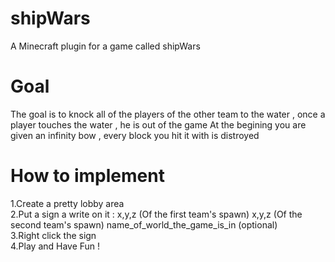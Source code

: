 # shipWars
A Minecraft plugin for a game called shipWars

# Goal
The goal is to knock all of the players of the other team to the water , once a player touches the water , he is out of the game
At the begining you are given an infinity bow , every block you hit it with is distroyed

# How to implement
1.Create a pretty lobby area</br>
2.Put a sign a write on it :
  <shipWars>
  x,y,z (Of the first team's spawn)
  x,y,z (Of the second team's spawn)
  name_of_world_the_game_is_in (optional)</br>
3.Right click the sign</br>
4.Play and Have Fun !
